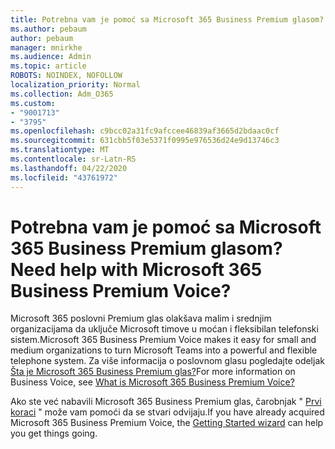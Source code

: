 ```yaml
---
title: Potrebna vam je pomoć sa Microsoft 365 Business Premium glasom?
ms.author: pebaum
author: pebaum
manager: mnirkhe
ms.audience: Admin
ms.topic: article
ROBOTS: NOINDEX, NOFOLLOW
localization_priority: Normal
ms.collection: Adm_O365
ms.custom:
- "9001713"
- "3795"
ms.openlocfilehash: c9bcc02a31fc9afccee46839af3665d2bdaac0cf
ms.sourcegitcommit: 631cbb5f03e5371f0995e976536d24e9d13746c3
ms.translationtype: MT
ms.contentlocale: sr-Latn-RS
ms.lasthandoff: 04/22/2020
ms.locfileid: "43761972"
---
```

# <a name="need-help-with-microsoft-365-business-premium-voice"></a><span data-ttu-id="4cc10-102">Potrebna vam je pomoć sa Microsoft 365 Business Premium glasom?</span><span class="sxs-lookup"><span data-stu-id="4cc10-102">Need help with Microsoft 365 Business Premium Voice?</span></span>

<span data-ttu-id="4cc10-103">Microsoft 365 poslovni Premium glas olakšava malim i srednjim organizacijama da uključe Microsoft timove u moćan i fleksibilan telefonski sistem.</span><span class="sxs-lookup"><span data-stu-id="4cc10-103">Microsoft 365 Business Premium Voice makes it easy for small and medium organizations to turn Microsoft Teams into a powerful and flexible telephone system.</span></span> <span data-ttu-id="4cc10-104">Za više informacija o poslovnom glasu pogledajte odeljak [Šta je Microsoft 365 Business Premium glas?](https://docs.microsoft.com/microsoftteams/business-voice/whats-business-voice)</span><span class="sxs-lookup"><span data-stu-id="4cc10-104">For more information on Business Voice, see [What is Microsoft 365 Business Premium Voice?](https://docs.microsoft.com/microsoftteams/business-voice/whats-business-voice)</span></span>

<span data-ttu-id="4cc10-105">Ako ste već nabavili Microsoft 365 Business Premium glas, čarobnjak " [Prvi koraci](https://docs.microsoft.com/microsoftteams/business-voice/use-getting-started-wizard) " može vam pomoći da se stvari odvijaju.</span><span class="sxs-lookup"><span data-stu-id="4cc10-105">If you have already acquired Microsoft 365 Business Premium Voice, the [Getting Started wizard](https://docs.microsoft.com/microsoftteams/business-voice/use-getting-started-wizard) can help you get things going.</span></span> 
